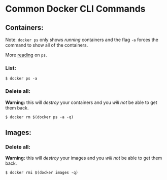 # Common Docker CLI Commands

## Containers:

Note: `docker ps` only shows _running_ containers and the flag `-a` forces the command to show all of the containers.

More [reading](https://docs.docker.com/engine/reference/commandline/ps/) on `ps`.

### List:
```
$ docker ps -a
```

### Delete all:
**Warning:** this will _destroy_ your containers and you _will not_ be able to get them back.
```
$ docker rm $(docker ps -a -q)
```


## Images:

### Delete all:
**Warning:** this will _destroy_ your images and you _will not_ be able to get them back.
```
$ docker rmi $(docker images -q)
```
